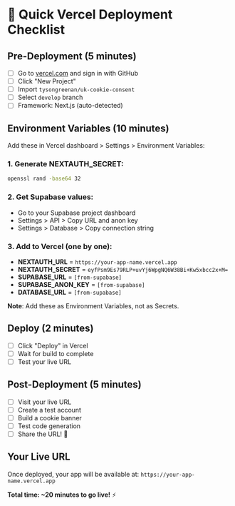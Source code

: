 # 🚀 Quick Vercel Deployment Checklist

## Pre-Deployment (5 minutes)
- [ ] Go to [vercel.com](https://vercel.com) and sign in with GitHub
- [ ] Click "New Project" 
- [ ] Import `tysongreenan/uk-cookie-consent`
- [ ] Select `develop` branch
- [ ] Framework: Next.js (auto-detected)

## Environment Variables (10 minutes)
Add these in Vercel dashboard > Settings > Environment Variables:

### 1. Generate NEXTAUTH_SECRET:
```bash
openssl rand -base64 32
```

### 2. Get Supabase values:
- Go to your Supabase project dashboard
- Settings > API > Copy URL and anon key
- Settings > Database > Copy connection string

### 3. Add to Vercel (one by one):
- **NEXTAUTH_URL** = `https://your-app-name.vercel.app`
- **NEXTAUTH_SECRET** = `eyfPsm9Es79RLP+uvYj6WpgNQ6W38Bi+Kw5xbcc2x+M=`
- **SUPABASE_URL** = `[from-supabase]`
- **SUPABASE_ANON_KEY** = `[from-supabase]`
- **DATABASE_URL** = `[from-supabase]`

**Note**: Add these as Environment Variables, not as Secrets.

## Deploy (2 minutes)
- [ ] Click "Deploy" in Vercel
- [ ] Wait for build to complete
- [ ] Test your live URL

## Post-Deployment (5 minutes)
- [ ] Visit your live URL
- [ ] Create a test account
- [ ] Build a cookie banner
- [ ] Test code generation
- [ ] Share the URL! 🎉

## Your Live URL
Once deployed, your app will be available at:
`https://your-app-name.vercel.app`

**Total time: ~20 minutes to go live!** ⚡
